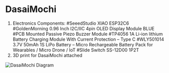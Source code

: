 # DasaiMochi
1. Electronics Components:
#SeeedStudio XIAO ESP32C6
#GoldenMorning 0.96 Inch I2C/IIC 4pin OLED Display Module BLUE
#PCB Mounted Passive Piezo Buzzer Module
#TP4056 1A Li-ion lithium Battery Charging Module With Current Protection – Type C
#WLY501014 3.7V 50mAh 1S LiPo Battery – Micro Rechargeable Battery Pack for Wearables / Micro Drone / IoT
#Slide Switch SS-12D00 1P2T
2. 3D print for DasaiMochi attached

![DasaiMochi Diagram](https://github.com/user-attachments/assets/af3f8c63-2f82-4a3e-a3d2-dfcf2d7b97d2)
